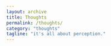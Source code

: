 ```yaml
---
layout: archive
title: Thoughts
permalink: /thoughts/
category: "thoughts"
tagline: "it's all about perception."
---
```

